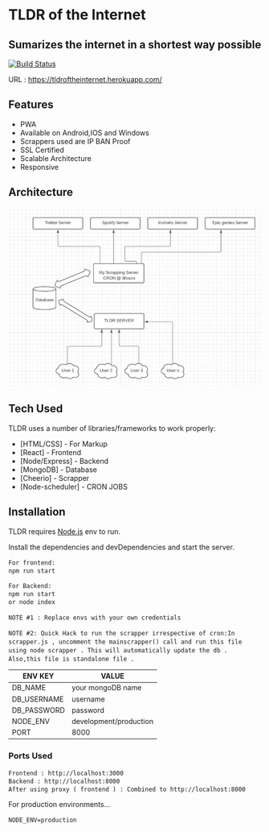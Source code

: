 <h1 class="code-line" data-line-start=0 data-line-end=1 ><a id="TLDR_of_the_Internet_0"></a>TLDR of the Internet</h1>
<h2 class="code-line" data-line-start=1 data-line-end=2 ><a id="Sumarizes_the_internet_in_a_shortest_way_possible_1"></a>Sumarizes the internet in a shortest way possible</h2>
<p class="has-line-data" data-line-start="3" data-line-end="4"><a href="https://travis-ci.org/joemccann/dillinger"><img src="https://travis-ci.org/joemccann/dillinger.svg?branch=master" alt="Build Status"></a></p>
<p class="has-line-data" data-line-start="5" data-line-end="6">URL : <a href="https://tldroftheinternet.herokuapp.com/">https://tldroftheinternet.herokuapp.com/</a></p>
<h2 class="code-line" data-line-start=6 data-line-end=7 ><a id="Features_6"></a>Features</h2>
<ul>
<li class="has-line-data" data-line-start="8" data-line-end="9">PWA</li>
<li class="has-line-data" data-line-start="9" data-line-end="10">Available on Android,IOS and Windows</li>
<li class="has-line-data" data-line-start="10" data-line-end="11">Scrappers used are IP BAN Proof</li>
<li class="has-line-data" data-line-start="11" data-line-end="12">SSL Certified</li>
<li class="has-line-data" data-line-start="12" data-line-end="13">Scalable Architecture</li>
<li class="has-line-data" data-line-start="13" data-line-end="15">Responsive</li>
</ul>
<h2 class="code-line" data-line-start=15 data-line-end=16 ><a id="Architecture_15"></a>Architecture</h2>
<p class="has-line-data" data-line-start="16" data-line-end="17"><img src="https://raw.githubusercontent.com/hksahil/TLDR-for-the-Internet/8b2584605345796418711b504d75f06874447b39/Frontend/front-end/src/images/1.jpg" alt="alt text"></p>
<h2 class="code-line" data-line-start=18 data-line-end=19 ><a id="Tech_Used_18"></a>Tech Used</h2>
<p class="has-line-data" data-line-start="20" data-line-end="21">TLDR uses a number of libraries/frameworks to work properly:</p>
<ul>
<li class="has-line-data" data-line-start="22" data-line-end="23">[HTML/CSS] - For Markup</li>
<li class="has-line-data" data-line-start="23" data-line-end="24">[React] - Frontend</li>
<li class="has-line-data" data-line-start="24" data-line-end="25">[Node/Express] - Backend</li>
<li class="has-line-data" data-line-start="25" data-line-end="26">[MongoDB] - Database</li>
<li class="has-line-data" data-line-start="26" data-line-end="27">[Cheerio] - Scrapper</li>
<li class="has-line-data" data-line-start="27" data-line-end="28">[Node-scheduler] - CRON JOBS</li>
</ul>
<h2 class="code-line" data-line-start=30 data-line-end=31 ><a id="Installation_30"></a>Installation</h2>
<p class="has-line-data" data-line-start="32" data-line-end="33">TLDR requires <a href="https://nodejs.org/">Node.js</a> env to run.</p>
<p class="has-line-data" data-line-start="34" data-line-end="35">Install the dependencies and devDependencies and start the server.</p>
<pre><code class="has-line-data" data-line-start="37" data-line-end="40" class="language-sh">For frontend:
npm run start
</code></pre>
<pre><code class="has-line-data" data-line-start="41" data-line-end="45" class="language-sh">For Backend:
npm run start
or node index
</code></pre>
<p class="has-line-data" data-line-start="45" data-line-end="46"><code>NOTE #1 : Replace envs with your own credentials</code></p>
<p class="has-line-data" data-line-start="45" data-line-end="46"><code>NOTE #2: Quick Hack to run the scrapper irrespective of cron:In scrapper.js , uncomment the mainscrapper() call and run this file using node scrapper . This will automatically update the db . Also,this file is standalone file . </code></p>
<table class="table table-striped table-bordered">
<thead>
<tr>
<th>ENV KEY</th>
<th>VALUE</th>
</tr>
</thead>
<tbody>
<tr>
<td>DB_NAME</td>
<td>your mongoDB name</td>
</tr>
<tr>
<td>DB_USERNAME</td>
<td>username</td>
</tr>
<tr>
<td>DB_PASSWORD</td>
<td>password</td>
</tr>
<tr>
<td>NODE_ENV</td>
<td>development/production</td>
</tr>
<tr>
<td>PORT</td>
<td>8000</td>
</tr>
</tbody>
</table>
<h3 class="code-line" data-line-start=54 data-line-end=55 ><a id="Ports_Used_54"></a>Ports Used</h3>
<pre><code class="has-line-data" data-line-start="57" data-line-end="61" class="language-sh">Frontend : http://localhost:<span class="hljs-number">3000</span>
Backend : http://localhost:<span class="hljs-number">8000</span>
After using proxy ( frontend ) : Combined to http://localhost:<span class="hljs-number">8000</span>
</code></pre>
<p class="has-line-data" data-line-start="62" data-line-end="63">For production environments…</p>
<pre><code class="has-line-data" data-line-start="65" data-line-end="67" class="language-sh">NODE_ENV=production
</code></pre>
